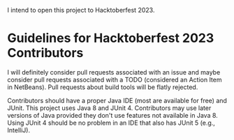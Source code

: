 I intend to open this project to Hacktoberfest 2023.

# Guidelines for Hacktoberfest 2023 Contributors

I will definitely consider pull requests associated with an issue and maybe consider pull requests associated with a TODO (considered an Action Item in NetBeans). Pull requests about build tools will be flatly rejected.

Contributors should have a proper Java IDE (most are available for free) and JUnit. This project uses Java 8 and JUnit 4. Contributors may use later versions of Java provided they don't use features not available in Java 8. Using JUnit 4 should be no problem in an IDE that also has JUnit 5 (e.g., IntelliJ).
